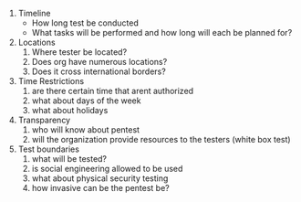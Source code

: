 1. Timeline
	- How long test be conducted
	- What tasks will be performed and how long will each be planned for?
1. Locations
	1.	Where tester be located?
	2.	Does org have numerous locations?
	3.	Does it cross international borders?
2. Time Restrictions
	1. are there certain time that arent authorized
	2. what about days of the week
	3. what about holidays
3. Transparency
	1. who will know about pentest
	2. will the organization provide resources to the testers (white box test)
4. Test boundaries
	1. what will be tested?
	2. is social engineering allowed to be used
	3. what about physical security testing
	4. how invasive can be the pentest be?

